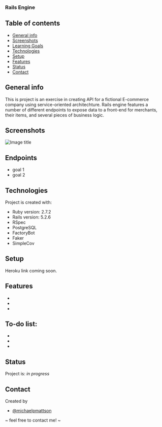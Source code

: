 ###  Rails Engine

## Table of contents
* [General info](#general-info)
* [Screenshots](#screenshots)
* [Learning Goals](#learning-goals)
* [Technologies](#technologies)
* [Setup](#setup)
* [Features](#features)
* [Status](#status)
* [Contact](#contact)

## General info
This is project is an exercise in creating API for a fictional E-commerce company using service-oriented architechture.  Rails engine features a number of different endpoints to expose data to a front-end for merchants, their items, and several pieces of business logic. 

## Screenshots
![Image title](https://)

## Endpoints
* goal 1
* goal 2

## Technologies
Project is created with:
* Ruby version: 2.7.2
* Rails version: 5.2.6
* RSpec
* PostgreSQL
* FactoryBot
* Faker
* SimpleCov

## Setup
Heroku link coming soon.


## Features
* 
* 
* 

## To-do list:
* 
* 
* 


## Status
Project is: _in progress_

## Contact
Created by
* [@michaelpmattson](https://github.com/michaelpmattson)

~ feel free to contact me! ~
